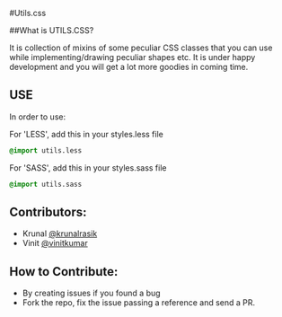 #Utils.css

##What is UTILS.CSS?

It is collection of mixins of some peculiar CSS classes that you can use while implementing/drawing peculiar shapes etc. It is under happy development and you will get a lot more goodies in coming time.

## USE

In order to use:

For 'LESS', add this in your styles.less file

```css
@import utils.less
```

For 'SASS', add this in your styles.sass file

```sass
@import utils.sass
```

## Contributors:

- Krunal [@krunalrasik](http://github.com/krunalrasik)
- Vinit [@vinitkumar](http://github.com/vinitkumar)

## How to Contribute:

- By creating issues if you found a bug
- Fork the repo, fix the issue passing a reference and send a PR. 



